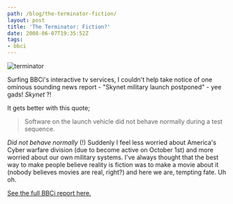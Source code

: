 ```yaml
---
path: /blog/the-terminator-fiction/
layout: post
title: 'The Terminator: Fiction?'
date: 2008-06-07T19:35:52Z
tags:
- bbci
---
```


![](http://uploads.psyked.co.uk/2008/06/terminator.jpg "terminator")

Surfing BBCi's interactive tv services, I couldn't help take notice of one ominous sounding news report - "Skynet military launch postponed" - yee gads! _Skynet_ ?!

It gets better with this quote;

> Software on the launch vehicle did not behave normally during a test sequence.

_Did not behave normally_ (!) Suddenly I feel less worried about America's Cyber warfare division (due to become active on October 1st) and more worried about our own military systems. I've always thought that the best way to make people believe reality is fiction was to make a movie about it (nobody believes movies are real, right?) and here we are, tempting fate. Uh oh.

[See the full BBCi report here.](http://news.bbc.co.uk/1/hi/sci/tech/7419751.stm)